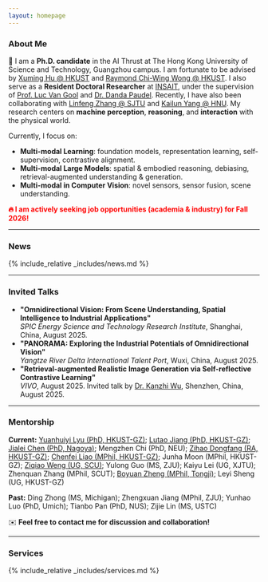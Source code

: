 ```yaml
---
layout: homepage
---
```


### About Me

👋 I am a **Ph.D. candidate** in the AI Thrust at The Hong Kong University of Science and Technology, Guangzhou campus. I am fortunate to be advised by [Xuming Hu @ HKUST](https://xuminghu.github.io/) and [Raymond Chi-Wing Wong @ HKUST](https://www.cse.ust.hk/~raywong/). I also serve as a **Resident Doctoral Researcher** at [INSAIT](https://insait.ai/), under the supervision of [Prof. Luc Van Gool](https://insait.ai/prof-luc-van-gool/) and [Dr. Danda Paudel](https://insait.ai/dr-danda-paudel/). Recently, I have also been collaborating with [Linfeng Zhang @ SJTU](http://www.zhanglinfeng.tech/) and [Kailun Yang @ HNU](https://www.yangkailun.com/). My research centers on **machine perception**, **reasoning**, and **interaction** with the physical world.

Currently, I focus on:
- **Multi-modal Learning**: foundation models, representation learning, self-supervision, contrastive alignment.
- **Multi-modal Large Models**: spatial & embodied reasoning, debiasing, retrieval-augmented understanding & generation.
- **Multi-modal in Computer Vision**: novel sensors, sensor fusion, scene understanding.

<span style="color:red; font-weight:bold">🔥 I am actively seeking job opportunities (academia & industry) for Fall 2026!</span>

---

### News

{% include_relative _includes/news.md %}

---

### Invited Talks

- **"Omnidirectional Vision: From Scene Understanding, Spatial Intelligence to Industrial Applications"**  
  *SPIC Energy Science and Technology Research Institute*, Shanghai, China, August 2025.
- **"PANORAMA: Exploring the Industrial Potentials of Omnidirectional Vision"**  
  *Yangtze River Delta International Talent Port*, Wuxi, China, August 2025.
- **"Retrieval-augmented Realistic Image Generation via Self-reflective Contrastive Learning"**  
  *VIVO*, August 2025. Invited talk by [Dr. Kanzhi Wu](https://scholar.google.com.hk/citations?user=N0WHQ2wAAAAJ&hl=zh-CN&oi=ao), Shenzhen, China, August 2025.

---

### Mentorship

**Current:** [Yuanhuiyi Lyu (PhD, HKUST-GZ)](https://qc-ly.github.io/); [Lutao Jiang (PhD, HKUST-GZ)](https://lutao2021.github.io/); [Jialei Chen (PhD, Nagoya)](https://psmobile.github.io/); Mengzhen Chi (PhD, NEU); [Zihao Dongfang (RA, HKUST-GZ)](https://scholar.google.com.hk/citations?hl=zh-CN&user=IvJ4_xsAAAAJ); [Chenfei Liao (MPhil, HKUST-GZ)](https://chenfei-liao.github.io/); Junha Moon (MPhil, HKUST-GZ); [Ziqiao Weng (UG, SCU)](https://katie312.github.io/); Yulong Guo (MS, ZJU); Kaiyu Lei (UG, XJTU); Zhenquan Zhang (MPhil, SCUT); [Boyuan Zheng (MPhil, Tongji)](https://nathandrake67.github.io/zhengby.github.io/); Leyi Sheng (UG, HKUST-GZ)

**Past:** Ding Zhong (MS, Michigan); Zhengxuan Jiang (MPhil, ZJU); Yunhao Luo (PhD, Umich); Tianbo Pan (PhD, NUS); Zijie Lin (MS, USTC)

✉️ <strong>Feel free to contact me for discussion and collaboration!</strong>

---

### Services

{% include_relative _includes/services.md %}


<script type='text/javascript' id='clustrmaps' src='//cdn.clustrmaps.com/map_v2.js?cl=080808&w=a&t=tt&d=zrl7WjzBxF_qKC05N5OneNhjFigQ9jPab4GJHSWvjkI&co=ffffff&cmo=3acc3a&cmn=ff5353&ct=808080'></script>
